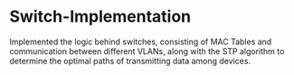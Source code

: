 # Switch-Implementation
Implemented the logic behind switches, consisting of MAC Tables and communication between different VLANs, along with the STP algorithm to determine the optimal paths of transmitting data among devices.
